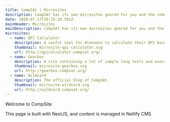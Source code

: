 ```yaml
---
title: CompSAt | Microsites
description: CompSAt has its own microsites geared for you and the community.
date: 2020-07-17T20:15:20.591Z
mainHeader: Microsites
mainDescription: CompSAt has its own microsites geared for you and the community.
microsites:
  - name: QPI Calculator
    description: A useful tool for Ateneans to calculate their QPI based on their current grades.
    thumbnail: microsite-qpi-calculator.svg
    url: http://qpicalculator.compsat.org/
  - name: Gearbox
    description: A site containing a lot of sample long tests and exercises for various courses and subjects in ADMU.
    thumbnail: microsite-gearbox.svg
    url: http://gearbox.compsat.org/
  - name: Wildcard
    description: The official blog of CompSAt.
    thumbnail: microsite-wildcard.svg
    url: http://wildcard.compsat.org/
---
```


Welcome to CompSite

This page is built with NextJS, and content is managed in Netlify CMS
